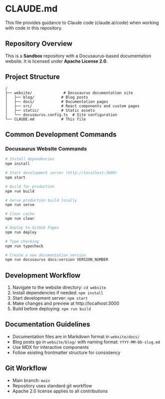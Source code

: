 # CLAUDE.md

This file provides guidance to Claude code (claude.ai/code) when working with code in this repository.

## Repository Overview

This is a **Sandbox** repository with a Docusaurus-based documentation website. It is licensed under **Apache License 2.0**.

## Project Structure

```
/
├── website/              # Docusaurus documentation site
│   ├── blog/            # Blog posts
│   ├── docs/            # Documentation pages
│   ├── src/             # React components and custom pages
│   ├── static/          # Static assets
│   └── docusaurus.config.ts  # Site configuration
└── CLAUDE.md            # This file
```

## Common Development Commands

### Docusaurus Website Commands

```bash
# Install dependencies
npm install

# Start development server (http://localhost:3000)
npm start

# Build for production
npm run build

# Serve production build locally
npm run serve

# Clear cache
npm run clear

# Deploy to GitHub Pages
npm run deploy

# Type checking
npm run typecheck

# Create a new documentation version
npm run docusaurus docs:version VERSION_NUMBER
```

## Development Workflow

1. Navigate to the website directory: `cd website`
2. Install dependencies if needed: `npm install`
3. Start development server: `npm start`
4. Make changes and preview at http://localhost:3000
5. Build before deploying: `npm run build`

## Documentation Guidelines

- Documentation files are in Markdown format in `website/docs/`
- Blog posts go in `website/blog/` with naming format: `YYYY-MM-DD-slug.md`
- Use MDX for interactive components
- Follow existing frontmatter structure for consistency

## Git Workflow

- Main branch: `main`
- Repository uses standard git workflow
- Apache 2.0 license applies to all contributions
